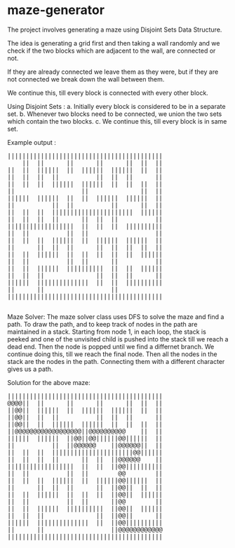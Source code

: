 # maze-generator

The project involves generating a maze using Disjoint Sets Data Structure.

The idea is generating a grid first and then taking a wall randomly 
and we check if the two blocks which are adjacent to the wall, are connected or not.

If they are already connected we leave them as they were, but if they are not connected we break down the wall between them.
 
We continue this, till every block is connected with every other block.

Using Disjoint Sets :
  a. Initially every block is considered to be in a separate set.
  b. Whenever two blocks need to be connected, we union the two sets which contain the two blocks.
  c. We continue this, till every block is in same set.
 
 Example output : 

<pre>
||||||||||||||||||||||||||||||||||||||||||
    ||  ||      ||      ||      ||  ||  || 
||  ||  ||||||  ||  ||||||  ||||||  ||  ||
||  ||  ||  ||          ||  ||  ||      ||
||  ||  ||  ||||||  ||||||  ||  ||  ||  ||
||                  ||              ||  ||
||||||  ||||||  ||  ||  ||||||  ||||||  ||
||          ||  ||          ||      ||  ||
||  ||  ||  ||||||||||||||||||||||  ||||||
||  ||  ||  ||      ||  ||  ||          ||
||||||||||||||||||  ||  ||  ||  ||||||||||
||  ||          ||  ||                  ||
||  ||  ||  ||||||  ||  ||||||  ||||||  ||
||      ||  ||  ||      ||  ||  ||  ||  ||
||  ||  ||||||  ||  ||  ||  ||  ||  ||||||
||  ||          ||  ||      ||          ||
||  ||  ||||||  ||||||||||  ||  ||  ||||||
||  ||  ||              ||  ||  ||      ||
||||||  ||||||||||||||  ||  ||  ||||||||||
||      ||                  ||            
||||||||||||||||||||||||||||||||||||||||||

</pre>
  
  
Maze Solver: The maze solver class uses DFS to solve the maze and find a path. To draw the path, and to keep track of nodes in the path are maintained in a stack.
Starting from node 1, in each loop, the stack is peeked and one of the unvisited child is pushed into the stack till we reach a dead end. Then the node is popped until we find a differnet branch. We continue doing this, till we reach the final node.
Then all the nodes in the stack are the nodes in the path. Connecting them with a different character gives us a path.

Solution for the above maze:

<pre>
||||||||||||||||||||||||||||||||||||||||||
@@@@||  ||      ||      ||      ||  ||  ||
||@@||  ||||||  ||  ||||||  ||||||  ||  ||
||@@||  ||  ||          ||  ||  ||      ||
||@@||  ||  ||||||  ||||||  ||  ||  ||  ||
||@@@@@@@@@@@@@@@@@@||@@@@@@@@@@    ||  ||
||||||  ||||||  ||@@||@@||||||@@||||||  ||
||          ||  ||@@@@@@    ||@@@@@@||  ||
||  ||  ||  ||||||||||||||||||||||@@||||||
||  ||  ||  ||      ||  ||  ||@@@@@@    ||
||||||||||||||||||  ||  ||  ||@@||||||||||
||  ||          ||  ||        @@        ||
||  ||  ||  ||||||  ||  ||||||@@||||||  ||
||      ||  ||  ||      ||  ||@@||  ||  ||
||  ||  ||||||  ||  ||  ||  ||@@||  ||||||
||  ||          ||  ||      ||@@        ||
||  ||  ||||||  ||||||||||  ||@@||  ||||||
||  ||  ||              ||  ||@@||      ||
||||||  ||||||||||||||  ||  ||@@||||||||||
||      ||                  ||@@@@@@@@@@@@
||||||||||||||||||||||||||||||||||||||||||

</pre>
